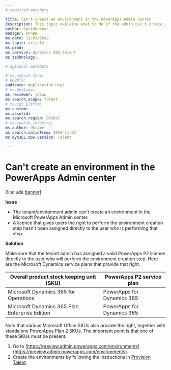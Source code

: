 ```yaml
---
# required metadata

title: Can't create an environment in the PowerApps Admin center
description: This topic explains what to do if the admin can't create an environment in the Microsoft PowerApps Admin center.
author: Darinkramer
manager: AnnBe
ms.date: 11/02/2018
ms.topic: article
ms.prod: 
ms.service: dynamics-365-talent
ms.technology: 

# optional metadata

# ms.search.form: 
# ROBOTS: 
audience: Application User
# ms.devlang: 
ms.reviewer: josaw
ms.search.scope: Talent
# ms.tgt_pltfrm: 
ms.custom: 
ms.assetid: 
ms.search.region: Global
# ms.search.industry: 
ms.author: dkrame
ms.search.validFrom: 2018-11-02
ms.dyn365.ops.version: Talent

---
```


# Can't create an environment in the PowerApps Admin center

[!include [banner](includes/banner.md)]

**Issue**

- The tenant/environment admin can't create an environment in the Microsoft PowerApps Admin center.
- A licence that gives users the right to perform the environment creation step hasn't been assigned directly to the user who is performing that step.

**Solution**

Make sure that the tenant admin has assigned a valid PowerApps P2 license directly to the user who will perform the environment creation step. Here are the Microsoft Dynamics service plans that provide that right.

| Overall product stock keeping unit (SKU)       | PowerApps P2 service plan  |
|------------------------------------------------|----------------------------|
| Microsoft Dynamics 365 for Operations          | PowerApps for Dynamics 365 |
| Microsoft Dynamics 365 Plan Enterprise Edition | PowerApps for Dynamics 365 |

Note that various Microsoft Office SKUs also provide the right, together with standalone PowerApps Plan 2 SKUs. The important point is that one of these SKUs must be present.

1. Go to [https://preview.admin.powerapps.com/environments](https://preview.admin.powerapps.com/environments).
2. Create the environments by following the instructions in [Provision Talent](https://docs.microsoft.com/en-us/dynamics365/unified-operations/talent/provisioning-talent).
